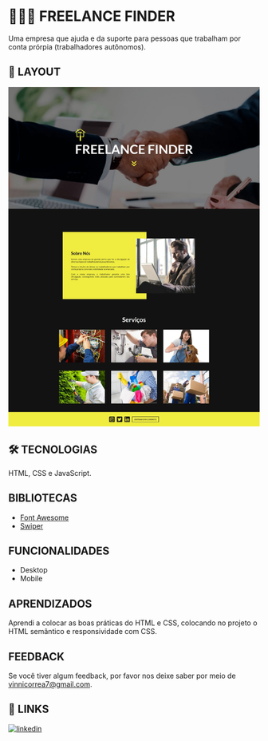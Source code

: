 
# 👨🏻‍💼 FREELANCE FINDER

Uma empresa que ajuda e da suporte para pessoas que trabalham por conta prórpia (trabalhadores autônomos).


## 📃 LAYOUT

<p align="center">
  <a href="https://viniciuswx.github.io/freelance-finder/">
    <img alt="" src="print-page.jpeg">
  </a>
</p>


## 🛠 TECNOLOGIAS

HTML, CSS e JavaScript.


## BIBLIOTECAS

 - [Font Awesome](https://fontawesome.com/)
 - [Swiper](https://swiperjs.com/)


## FUNCIONALIDADES

 - Desktop
 - Mobile


## APRENDIZADOS

Aprendi a colocar as boas práticas do HTML e CSS, colocando no projeto o HTML semântico e responsividade com CSS.


## FEEDBACK

Se você tiver algum feedback, por favor nos deixe saber por meio de vinnicorrea7@gmail.com.


## 🔗 LINKS

[![linkedin](https://img.shields.io/badge/linkedin-0A66C2?style=for-the-badge&logo=linkedin&logoColor=white)](https://www.linkedin.com/in/vinicius-graciano-5081501a1/)

